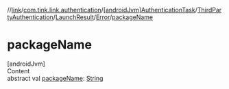 //[link](../../../../../index.md)/[com.tink.link.authentication](../../../../index.md)/[[androidJvm]AuthenticationTask](../../../index.md)/[ThirdPartyAuthentication](../../index.md)/[LaunchResult](../index.md)/[Error](index.md)/[packageName](package-name.md)



# packageName  
[androidJvm]  
Content  
abstract val [packageName](package-name.md): [String](https://kotlinlang.org/api/latest/jvm/stdlib/kotlin/-string/index.html)  



